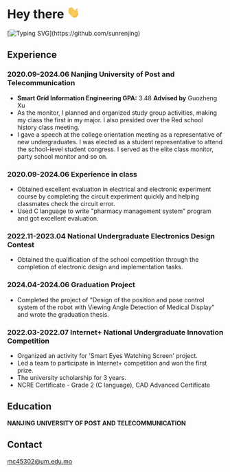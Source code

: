# Hey there <img src="https://raw.githubusercontent.com/ABSphreak/ABSphreak/master/gifs/Hi.gif" width="30px"> 
 [![Typing SVG](https://readme-typing-svg.demolab.com?font=Fira+Code&pause=1000&random=false&width=435&lines=I'm+SunRenjing.)](https://github.com/sunrenjing) 

## Experience

### 2020.09-2024.06 Nanjing University of Post and Telecommunication
- **Smart Grid Information Engineering GPA:** 3.48 **Advised by** Guozheng Xu
- As the monitor, I planned and organized study group activities, making my class the first in my major. I also presided over the Red school history class meeting.
- I gave a speech at the college orientation meeting as a representative of new undergraduates. I was elected as a student representative to attend the school-level student congress. I served as the elite class monitor, party school monitor and so on.

### 2020.09-2024.06 Experience in class
- Obtained excellent evaluation in electrical and electronic experiment course by completing the circuit experiment quickly and helping classmates check the circuit error.
- Used C language to write "pharmacy management system" program and got excellent evaluation.

### 2022.11-2023.04 National Undergraduate Electronics Design Contest
- Obtained the qualification of the school competition through the completion of electronic design and implementation tasks.

### 2024.04-2024.06 Graduation Project
- Completed the project of "Design of the position and pose control system of the robot with Viewing Angle Detection of Medical Display" and wrote the graduation thesis.

### 2022.03-2022.07 Internet+ National Undergraduate Innovation Competition
- Organized an activity for 'Smart Eyes Watching Screen' project.
- Led a team to participate in Internet+ competition and won the first prize.
- The university scholarship for 3 years.
- NCRE Certificate - Grade 2 (C language), CAD Advanced Certificate

## Education

**NANJING UNIVERSITY OF POST AND TELECOMMUNICATION**

## Contact
mc45302@um.edu.mo
